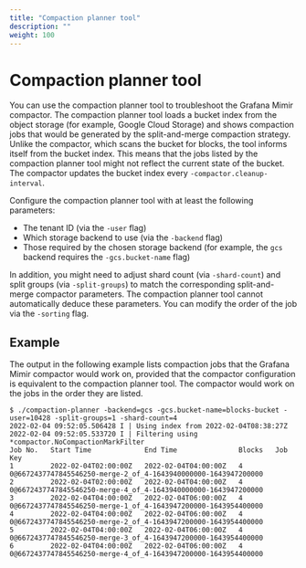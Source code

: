 ```yaml
---
title: "Compaction planner tool"
description: ""
weight: 100
---
```


# Compaction planner tool

You can use the compaction planner tool to troubleshoot the Grafana Mimir compactor.
The compaction planner tool loads a bucket index from the object storage (for example, Google Cloud Storage) and shows compaction jobs that would be generated by the split-and-merge compaction strategy.
Unlike the compactor, which scans the bucket for blocks, the tool informs itself from the bucket index.
This means that the jobs listed by the compaction planner tool might not reflect the current state of the bucket.
The compactor updates the bucket index every `-compactor.cleanup-interval`.

Configure the compaction planner tool with at least the following parameters:

- The tenant ID (via the `-user` flag)
- Which storage backend to use (via the `-backend` flag)
- Those required by the chosen storage backend (for example, the `gcs` backend requires the `-gcs.bucket-name` flag)

In addition, you might need to adjust shard count (via `-shard-count`) and split groups (via `-split-groups`)
to match the corresponding split-and-merge compactor parameters.
The compaction planner tool cannot automatically deduce these parameters.
You can modify the order of the job via the `-sorting` flag.

## Example

The output in the following example lists compaction jobs that the Grafana Mimir compactor would work on, provided that the compactor configuration is equivalent to the compaction planner tool.
The compactor would work on the jobs in the order they are listed.

```
$ ./compaction-planner -backend=gcs -gcs.bucket-name=blocks-bucket -user=10428 -split-groups=1 -shard-count=4
2022-02-04 09:52:05.506428 I | Using index from 2022-02-04T08:38:27Z
2022-02-04 09:52:05.533720 I | Filtering using *compactor.NoCompactionMarkFilter
Job No.   Start Time             End Time               Blocks   Job Key
1         2022-02-04T02:00:00Z   2022-02-04T04:00:00Z   4        0@6672437747845546250-merge-2_of_4-1643940000000-1643947200000
2         2022-02-04T02:00:00Z   2022-02-04T04:00:00Z   4        0@6672437747845546250-merge-4_of_4-1643940000000-1643947200000
3         2022-02-04T04:00:00Z   2022-02-04T06:00:00Z   4        0@6672437747845546250-merge-1_of_4-1643947200000-1643954400000
4         2022-02-04T04:00:00Z   2022-02-04T06:00:00Z   4        0@6672437747845546250-merge-2_of_4-1643947200000-1643954400000
5         2022-02-04T04:00:00Z   2022-02-04T06:00:00Z   4        0@6672437747845546250-merge-3_of_4-1643947200000-1643954400000
6         2022-02-04T04:00:00Z   2022-02-04T06:00:00Z   4        0@6672437747845546250-merge-4_of_4-1643947200000-1643954400000
```
